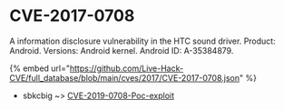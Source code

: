 # CVE-2017-0708

A information disclosure vulnerability in the HTC sound driver. Product: Android. Versions: Android kernel. Android ID: A-35384879.

{% embed url="https://github.com/Live-Hack-CVE/full_database/blob/main/cves/2017/CVE-2017-0708.json" %}


* sbkcbig ~> [CVE-2019-0708-Poc-exploit](https://www.alice-snow.ru/2017/database/cve-2017-0708/cve-2019-0708-poc-exploit-sbkcbig)